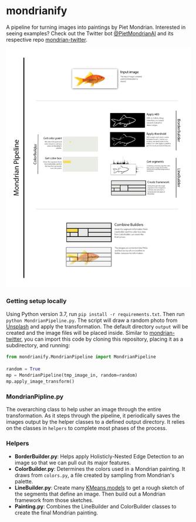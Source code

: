 # mondrianify
A pipeline for turning images into paintings by Piet Mondrian. Interested in seeing examples? Check out the Twitter bot [@PietMondrianAI](https://twitter.com/PietMondrianAI) and its respective repo [mondrian-twitter](https://github.com/kmcelwee/mondrian-twitter/).

![Mondrianify flowchart](flowchart.png)

### Getting setup locally
Using Python version 3.7, run `pip install -r requirements.txt`. Then run `python MondrianPipeline.py`. The script will draw a random photo from [Unsplash](https://unsplash.com/developers) and apply the transformation. The default directory `output` will be created and the image files will be placed inside. Similar to [mondrian-twitter](https://github.com/kmcelwee/mondrian-twitter/), you can import this code by cloning this repository, placing it as a subdirectory, and running:

```python
from mondrianify.MondrianPipeline import MondrianPipeline

random = True
mp = MondrianPipeline(tmp_image_in, random=random)
mp.apply_image_transform()

```

### MondrianPipline.py
The overarching class to help usher an image through the entire transformation. As it steps through the pipeline, it periodically saves the images output by the helper classes to a defined output directory. It relies on the classes in `helpers` to complete most phases of the process.

### Helpers
- **BorderBuilder.py**: Helps apply Holisticly-Nested Edge Detection to an image so that we can pull out its major features.
- **ColorBuilder.py**: Determines the colors used in a Mondrian painting. It draws from `colors.py`, a file created by sampling from Mondrian's palette.
- **LineBuilder.py**: Create many [KMeans models](https://stanford.edu/~cpiech/cs221/handouts/kmeans.html) to get a rough sketch of the segments that define an image. Then build out a Mondrian framework from those sketches.
- **Painting.py**: Combines the LineBuilder and ColorBuilder classes to create the final Mondrian painting.
